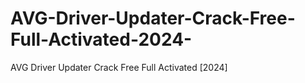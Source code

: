 # AVG-Driver-Updater-Crack-Free-Full-Activated-2024-
AVG Driver Updater Crack Free Full Activated [2024]
